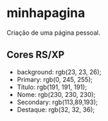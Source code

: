 # minhapagina
 Criação de uma página pessoal.

## Cores RS/XP

* background: rgb(23, 23, 26);
* Primary: rgb(0, 245, 255);
* Título: rgb(191, 191, 191);
* Nome: rgb(230, 230, 230);
* Secondary: rgb(113,89,193);
* Destaque: rgb(32, 32, 36);